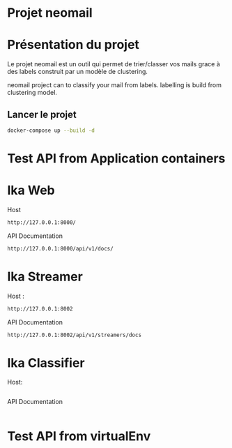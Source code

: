 # Projet neomail

# Présentation du projet
Le projet neomail est un outil qui permet de trier/classer vos mails grace à des labels construit par un modèle de clustering.

neomail project can to classify your mail from labels. labelling is build from clustering model.

## Lancer le projet
```bash
docker-compose up --build -d
```


# Test API from Application containers

# Ika Web

Host
```bash
http://127.0.0.1:8000/
```
API Documentation
```bash
http://127.0.0.1:8000/api/v1/docs/
```

# Ika Streamer

Host : 
```bash
http://127.0.0.1:8002
```

API Documentation
```bash
http://127.0.0.1:8002/api/v1/streamers/docs
```

# Ika Classifier
Host:
```bash

```

API Documentation
```bash

```



# Test API from virtualEnv